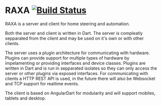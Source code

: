 RAXA [![Build Status](https://travis-ci.org/Pajn/RAXA.svg?branch=master)](https://travis-ci.org/Pajn/RAXA)
====

RAXA is a server and client for home steering and automation.

Both the server and client is written in Dart. The server is compleatly
sepparated from the client and may be used on it's own or with other clients.

The server uses a plugin architecture for communicating with hardware. Plugins
can provide support for multiple types of hardware by impelamenting or providing
interfaces and device classes. Plugins are written in Dart and is run in sepparated
isolates so they can only access the server or other plugins via exposed interfaces.
For communicating with clients a HTTP REST API is used, in the future there will
also be Websocket and TCP support for realtime events.

The client is based on AngularDart for modularity and will support mobiles, tablets
and desktop.
